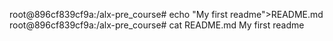 root@896cf839cf9a:/alx-pre_course# echo "My first readme">README.md
root@896cf839cf9a:/alx-pre_course# cat README.md
My first readme

